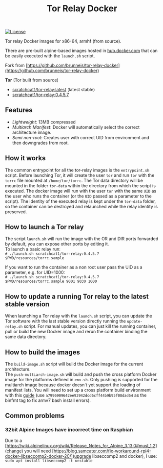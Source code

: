 <h1 align="center">
<b>Tor Relay Docker</b>
</h1>
<br>

<a href="https://github.com/scratchcat1/tor-relay-docker/blob/master/LICENSE"><img alt="License" src="https://img.shields.io/github/license/scratchcat1/tor-relay-docker.svg?style=flat-square&color=blue"></a>

Tor relay Docker images for x86-64, armhf (from source).

There are pre-built alpine-based images hosted in
[hub.docker.com](https://hub.docker.com/r/scratchcat1) that can be easily executed with the `launch.sh` script.

Fork from [https://github.com/brunneis/tor-relay-docker](https://github.com/brunneis/tor-relay-docker)

__Tor__ (Tor built from source)
- [scratchcat1/tor-relay:latest](https://hub.docker.com/r/scratchcat1/tor-relay/tags/) (latest stable)
- [scratchcat1/tor-relay:0.4.5.7](https://hub.docker.com/r/scratchcat1/tor-relay/tags/)

## Features
- *Lightweight*: 13MB compressed
- *Multiarch Manifest*: Docker will automatically select the correct architecture image.
- *Semi non-root*: Creates user with correct UID from environment and then downgrades from root.


## How it works
The common entrypoint for all the tor-relay images is the `entrypoint.sh` script. Before launching Tor, it will create the user `tor` and run `tor` with the `torrc` file mounted at `/home/tor/torrc`. The Tor data directory will be mounted in the folder `tor-data` within the directory from which the script is executed. The docker image will run with the user `tor` with the same `UID` as the user who runs the container (or the `UID` passed as a parameter to the script). The identity of the executed relay is kept under the `tor-data` folder, so the container can be destroyed and relaunched while the relay identity is preserved.

## How to launch a Tor relay
The script `launch.sh` will run the image with the OR and DIR ports forwarded by default, you can expose other ports by editing it.  
To launch a basic relay run:  
`# ./launch.sh scratchcat1/tor-relay:0.4.5.7 $PWD/resources/torrc.sample`

If you want to run the container as a non root user pass the UID as a parameter, e.g. for UID=1000:  
`# ./launch.sh scratchcat1/tor-relay:0.4.5.7 $PWD/resources/torrc.sample 9001 9030 1000`

## How to update a running Tor relay to the latest stable version
When launching a Tor relay with the `launch.sh` script, you can update the Tor software with the last stable version directly running the `update-relay.sh` script. For manual updates, you can just kill the running container, pull or build the new Docker image and rerun the container binding the same data directory.

## How to build the images
The `build-image.sh` script will build the Docker image for the current architecture.  
The `push-multiarch-image.sh` will build and push the cross platform Docker image for the platforms defined in `env.sh`. Only pushing is supported for the multiarch image because docker doesn't yet support the loading of manifest lists.
You will need to set up a cross platform build environment with this [guide](https://web.archive.org/web/20201230140648/https://jite.eu/2019/10/3/multi-arch-docker/) (use `a7996909642ee92942dcd6cff44b9b95f08dad64` as the binfmt tag to fix armv7 bash install errors).

## Common problems
### 32bit Alpine Images have incorrect time on Raspbian
Due to a [https://wiki.alpinelinux.org/wiki/Release_Notes_for_Alpine_3.13.0#musl_1.2](change) you will need [https://blog.samcater.com/fix-workaround-rpi4-docker-libseccomp2-docker-20/](upgrade libseccomp2 and docker), I use:  
```sudo apt install libseccomp2 -t unstable```